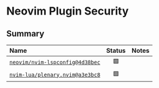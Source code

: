 # Neovim Plugin Security

## Summary

| Name | Status | Notes |
| :--- | :---: | :--- |
| [`neovim/nvim-lspconfig@4d38bec`](https://github.com/neovim/nvim-lspconfig/tree/4d38bece98300e3e5cd24a9aa0d0ebfea4951c16) | :green_square: | |
| [`nvim-lua/plenary.nvim@a3e3bc8`](https://github.com/nvim-lua/plenary.nvim/tree/a3e3bc82a3f95c5ed0d7201546d5d2c19b20d683) | :green_square: | |
